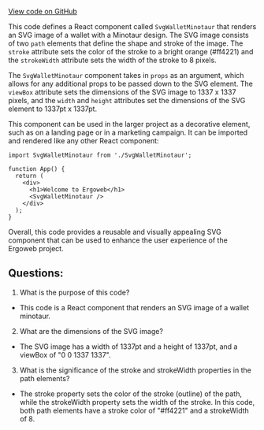 [View code on GitHub](https://github.com/ergoplatform/ergoweb/components/icons/WalletMinotaur.js)

This code defines a React component called `SvgWalletMinotaur` that renders an SVG image of a wallet with a Minotaur design. The SVG image consists of two `path` elements that define the shape and stroke of the image. The `stroke` attribute sets the color of the stroke to a bright orange (#ff4221) and the `strokeWidth` attribute sets the width of the stroke to 8 pixels.

The `SvgWalletMinotaur` component takes in `props` as an argument, which allows for any additional props to be passed down to the SVG element. The `viewBox` attribute sets the dimensions of the SVG image to 1337 x 1337 pixels, and the `width` and `height` attributes set the dimensions of the SVG element to 1337pt x 1337pt.

This component can be used in the larger project as a decorative element, such as on a landing page or in a marketing campaign. It can be imported and rendered like any other React component:

```
import SvgWalletMinotaur from './SvgWalletMinotaur';

function App() {
  return (
    <div>
      <h1>Welcome to Ergoweb</h1>
      <SvgWalletMinotaur />
    </div>
  );
}
```

Overall, this code provides a reusable and visually appealing SVG component that can be used to enhance the user experience of the Ergoweb project.
## Questions: 
 1. What is the purpose of this code?
- This code is a React component that renders an SVG image of a wallet minotaur.

2. What are the dimensions of the SVG image?
- The SVG image has a width of 1337pt and a height of 1337pt, and a viewBox of "0 0 1337 1337".

3. What is the significance of the stroke and strokeWidth properties in the path elements?
- The stroke property sets the color of the stroke (outline) of the path, while the strokeWidth property sets the width of the stroke. In this code, both path elements have a stroke color of "#ff4221" and a strokeWidth of 8.